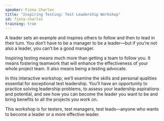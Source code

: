 ```yaml
---
speaker: Fiona Charles
title: "Inspiring Testing: Test Leadership Workshop"
id: fiona-charles
training: true
---
```


A leader sets an example and inspires others to follow and then to lead in their turn. You don’t have to be a manager to be a leader—but if you’re not also a leader, you can’t be a good manager.

Inspiring testing means much more than getting a team to follow you. It means fostering teamwork that will enhance the effectiveness of your whole project team. It also means being a testing advocate.

In this interactive workshop, we’ll examine the skills and personal qualities essential for exceptional test leadership. You’ll have an opportunity to practice solving leadership problems, to assess your leadership aspirations and potential, and see how you can become the leader you want to be and bring benefits to all the projects you work on.  

This workshop is for testers, test managers, test leads—anyone who wants to become a leader or a more effective leader.
